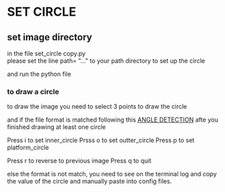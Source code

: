 # SET CIRCLE 

## set image directory 
in the file set_circle copy.py\
please set the line path= "..." to your path directory to set up the circle

and run the python file

### to draw a circle
to draw the image you need to select 3 points to draw the circle


and if the file format is matched following this [ANGLE DETECTION](ANGLE_DETECTION.md)
afte you finished drawing at least one circle 

Press i to set inner_circle 
Prsss o to set outter_circle 
Press p to set platform_circle 

Press r to reverse to previous image 
Press q to quit 

else the format is not match, you need to see on the terminal log and copy the value of the circle and manually paste into config files. 


